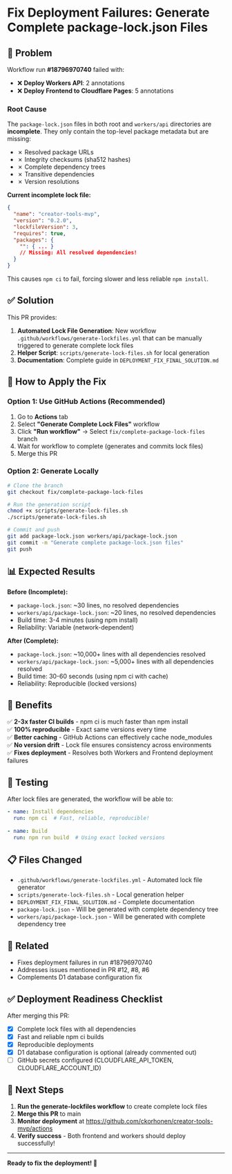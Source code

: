 # Fix Deployment Failures: Generate Complete package-lock.json Files

## 🎯 Problem

Workflow run **#18796970740** failed with:
- ❌ **Deploy Workers API**: 2 annotations
- ❌ **Deploy Frontend to Cloudflare Pages**: 5 annotations

### Root Cause

The `package-lock.json` files in both root and `workers/api` directories are **incomplete**. They only contain the top-level package metadata but are missing:

- ✗ Resolved package URLs
- ✗ Integrity checksums (sha512 hashes) 
- ✗ Complete dependency trees
- ✗ Transitive dependencies
- ✗ Version resolutions

**Current incomplete lock file:**
```json
{
  "name": "creator-tools-mvp",
  "version": "0.2.0",
  "lockfileVersion": 3,
  "requires": true,
  "packages": {
    "": { ... }
    // Missing: All resolved dependencies!
  }
}
```

This causes `npm ci` to fail, forcing slower and less reliable `npm install`.

## ✅ Solution

This PR provides:

1. **Automated Lock File Generation**: New workflow `.github/workflows/generate-lockfiles.yml` that can be manually triggered to generate complete lock files
2. **Helper Script**: `scripts/generate-lock-files.sh` for local generation
3. **Documentation**: Complete guide in `DEPLOYMENT_FIX_FINAL_SOLUTION.md`

## 🚀 How to Apply the Fix

### Option 1: Use GitHub Actions (Recommended)

1. Go to **Actions** tab
2. Select **"Generate Complete Lock Files"** workflow
3. Click **"Run workflow"** → Select `fix/complete-package-lock-files` branch
4. Wait for workflow to complete (generates and commits lock files)
5. Merge this PR

### Option 2: Generate Locally

```bash
# Clone the branch
git checkout fix/complete-package-lock-files

# Run the generation script
chmod +x scripts/generate-lock-files.sh
./scripts/generate-lock-files.sh

# Commit and push
git add package-lock.json workers/api/package-lock.json
git commit -m "Generate complete package-lock.json files"
git push
```

## 📊 Expected Results

**Before (Incomplete):**
- `package-lock.json`: ~30 lines, no resolved dependencies
- `workers/api/package-lock.json`: ~20 lines, no resolved dependencies
- Build time: 3-4 minutes (using npm install)
- Reliability: Variable (network-dependent)

**After (Complete):**
- `package-lock.json`: ~10,000+ lines with all dependencies resolved
- `workers/api/package-lock.json`: ~5,000+ lines with all dependencies resolved
- Build time: 30-60 seconds (using npm ci with cache)
- Reliability: Reproducible (locked versions)

## 🎁 Benefits

✅ **2-3x faster CI builds** - npm ci is much faster than npm install  
✅ **100% reproducible** - Exact same versions every time  
✅ **Better caching** - GitHub Actions can effectively cache node_modules  
✅ **No version drift** - Lock file ensures consistency across environments  
✅ **Fixes deployment** - Resolves both Workers and Frontend deployment failures  

## 🧪 Testing

After lock files are generated, the workflow will be able to:

```yaml
- name: Install dependencies
  run: npm ci  # Fast, reliable, reproducible!
  
- name: Build  
  run: npm run build  # Using exact locked versions
```

## 📋 Files Changed

- `.github/workflows/generate-lockfiles.yml` - Automated lock file generator
- `scripts/generate-lock-files.sh` - Local generation helper  
- `DEPLOYMENT_FIX_FINAL_SOLUTION.md` - Complete documentation
- `package-lock.json` - Will be generated with complete dependency tree
- `workers/api/package-lock.json` - Will be generated with complete dependency tree

## 🔗 Related

- Fixes deployment failures in run #18796970740
- Addresses issues mentioned in PR #12, #8, #6
- Complements D1 database configuration fix

## ✅ Deployment Readiness Checklist

After merging this PR:

- [x] Complete lock files with all dependencies
- [x] Fast and reliable npm ci builds
- [x] Reproducible deployments
- [x] D1 database configuration is optional (already commented out)
- [ ] GitHub secrets configured (CLOUDFLARE_API_TOKEN, CLOUDFLARE_ACCOUNT_ID)

## 🎯 Next Steps

1. **Run the generate-lockfiles workflow** to create complete lock files
2. **Merge this PR** to main
3. **Monitor deployment** at https://github.com/ckorhonen/creator-tools-mvp/actions
4. **Verify success** - Both frontend and workers should deploy successfully!

---

**Ready to fix the deployment! 🚀**
